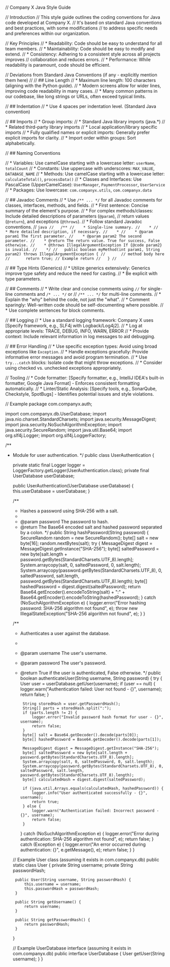 // Company X Java Style Guide

// Introduction
// This style guide outlines the coding conventions for Java code developed at Company X.
// It's based on standard Java conventions and best practices, with some modifications
// to address specific needs and preferences within our organization.

// Key Principles
// * Readability: Code should be easy to understand for all team members.
// * Maintainability: Code should be easy to modify and extend.
// * Consistency: Adhering to a consistent style across all projects improves
//   collaboration and reduces errors.
// * Performance: While readability is paramount, code should be efficient.

// Deviations from Standard Java Conventions (if any - explicitly mention them here)
//
// ## Line Length
// * Maximum line length: 100 characters (aligning with the Python guide).
//     * Modern screens allow for wider lines, improving code readability in many cases.
//     * Many common patterns in our codebase, like long strings or URLs, often exceed typical limits.

// ## Indentation
// * Use 4 spaces per indentation level. (Standard Java convention)

// ## Imports
// * Group imports:
//     * Standard Java library imports (java.*)
//     * Related third-party library imports
//     * Local application/library specific imports
// * Fully qualified names or explicit imports: Generally prefer explicit imports for clarity.
// * Import order within groups: Sort alphabetically.

// ## Naming Conventions

// * Variables: Use camelCase starting with a lowercase letter: `userName`, `totalCount`
// * Constants: Use uppercase with underscores: `MAX_VALUE`, `DATABASE_NAME`
// * Methods: Use camelCase starting with a lowercase letter: `calculateTotal()`, `processData()`
// * Classes and Interfaces: Use PascalCase (UpperCamelCase): `UserManager`, `PaymentProcessor`, `UserService`
// * Packages: Use lowercase: `com.companyx.utils`, `com.companyx.data`

// ## Javadoc Comments
// * Use `/** ... */` for all Javadoc comments for classes, interfaces, methods, and fields.
// * First sentence: Concise summary of the element's purpose.
// * For complex methods/classes: Include detailed descriptions of parameters (`@param`),
//   return values (`@return`), and exceptions (`@throws`).
// * Follow standard Javadoc conventions.
//   ```java
//   /**
//    * Single-line summary.
//    *
//    * More detailed description, if necessary.
//    *
//    * @param param1 The first parameter.
//    * @param param2 The second parameter.
//    * @return The return value. True for success, False otherwise.
//    * @throws IllegalArgumentException If {@code param2} is invalid.
//    */
//   public boolean myMethod(int param1, String param2) throws IllegalArgumentException {
//       // method body here
//       return true; // Example return
//   }
//   ```

// ## Type Hints (Generics)
// * Utilize generics extensively: Generics improve type safety and reduce the need for casting.
// * Be explicit with type parameters.

// ## Comments
// * Write clear and concise comments using `//` for single-line comments and `/* ... */` or
//   `/** ... */` for multi-line comments.
// * Explain the "why" behind the code, not just the "what".
// * Comment sparingly: Well-written code should be self-documenting where possible.
// * Use complete sentences for block comments.

// ## Logging
// * Use a standard logging framework: Company X uses [Specify framework, e.g., SLF4j with Logback/Log4j2].
// * Log at appropriate levels: TRACE, DEBUG, INFO, WARN, ERROR
// * Provide context: Include relevant information in log messages to aid debugging.

// ## Error Handling
// * Use specific exception types: Avoid using broad exceptions like `Exception`.
// * Handle exceptions gracefully: Provide informative error messages and avoid program termination.
// * Use `try...catch` blocks: Isolate code that might throw exceptions.
// * Consider using checked vs. unchecked exceptions appropriately.

// Tooling
// * Code formatter: [Specify formatter, e.g., IntelliJ IDEA's built-in formatter, Google Java Format] - Enforces consistent formatting automatically.
// * Linter/Static Analysis: [Specify tools, e.g., SonarQube, Checkstyle, SpotBugs] - Identifies potential issues and style violations.

// Example
package com.companyx.auth;

import com.companyx.db.UserDatabase;
import java.nio.charset.StandardCharsets;
import java.security.MessageDigest;
import java.security.NoSuchAlgorithmException;
import java.security.SecureRandom;
import java.util.Base64;
import org.slf4j.Logger;
import org.slf4j.LoggerFactory;

/**
 * Module for user authentication.
 */
public class UserAuthentication {

    private static final Logger logger = LoggerFactory.getLogger(UserAuthentication.class);
    private final UserDatabase userDatabase;

    public UserAuthentication(UserDatabase userDatabase) {
        this.userDatabase = userDatabase;
    }

    /**
     * Hashes a password using SHA-256 with a salt.
     *
     * @param password The password to hash.
     * @return The Base64 encoded salt and hashed password separated by a colon.
     */
    public String hashPassword(String password) {
        SecureRandom random = new SecureRandom();
        byte[] salt = new byte[16];
        random.nextBytes(salt);
        try {
            MessageDigest digest = MessageDigest.getInstance("SHA-256");
            byte[] saltedPassword = new byte[salt.length + password.getBytes(StandardCharsets.UTF_8).length];
            System.arraycopy(salt, 0, saltedPassword, 0, salt.length);
            System.arraycopy(password.getBytes(StandardCharsets.UTF_8), 0, saltedPassword, salt.length, password.getBytes(StandardCharsets.UTF_8).length);
            byte[] hashedPassword = digest.digest(saltedPassword);
            return Base64.getEncoder().encodeToString(salt) + ":" + Base64.getEncoder().encodeToString(hashedPassword);
        } catch (NoSuchAlgorithmException e) {
            logger.error("Error hashing password: SHA-256 algorithm not found", e);
            throw new IllegalStateException("SHA-256 algorithm not found", e);
        }
    }

    /**
     * Authenticates a user against the database.
     *
     * @param username The user's username.
     * @param password The user's password.
     * @return True if the user is authenticated, False otherwise.
     */
    public boolean authenticateUser(String username, String password) {
        try {
            User user = userDatabase.getUser(username);
            if (user == null) {
                logger.warn("Authentication failed: User not found - {}", username);
                return false;
            }

            String storedHash = user.getPasswordHash();
            String[] parts = storedHash.split(":");
            if (parts.length != 2) {
                logger.error("Invalid password hash format for user - {}", username);
                return false;
            }
            byte[] salt = Base64.getDecoder().decode(parts[0]);
            byte[] hashedPassword = Base64.getDecoder().decode(parts[1]);

            MessageDigest digest = MessageDigest.getInstance("SHA-256");
            byte[] saltedPassword = new byte[salt.length + password.getBytes(StandardCharsets.UTF_8).length];
            System.arraycopy(salt, 0, saltedPassword, 0, salt.length);
            System.arraycopy(password.getBytes(StandardCharsets.UTF_8), 0, saltedPassword, salt.length, password.getBytes(StandardCharsets.UTF_8).length);
            byte[] calculatedHash = digest.digest(saltedPassword);

            if (java.util.Arrays.equals(calculatedHash, hashedPassword)) {
                logger.info("User authenticated successfully - {}", username);
                return true;
            } else {
                logger.warn("Authentication failed: Incorrect password - {}", username);
                return false;
            }
        } catch (NoSuchAlgorithmException e) {
            logger.error("Error during authentication: SHA-256 algorithm not found", e);
            return false;
        } catch (Exception e) {
            logger.error("An error occurred during authentication: {}", e.getMessage(), e);
            return false;
        }
    }

    // Example User class (assuming it exists in com.companyx.db)
    public static class User {
        private String username;
        private String passwordHash;

        public User(String username, String passwordHash) {
            this.username = username;
            this.passwordHash = passwordHash;
        }

        public String getUsername() {
            return username;
        }

        public String getPasswordHash() {
            return passwordHash;
        }
    }

    // Example UserDatabase interface (assuming it exists in com.companyx.db)
    public interface UserDatabase {
        User getUser(String username);
    }
}
